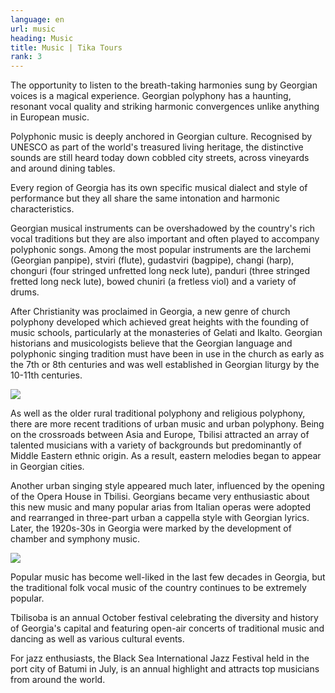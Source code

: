 ```yaml
---
language: en
url: music
heading: Music
title: Music | Tika Tours
rank: 3
---
```

<div class="row content-row"><!-- 883 (1)-->
<div class="col-12 col-sm-6 col-md-6"><!-- 1216 -->

The opportunity to listen to the breath\-taking harmonies sung by Georgian voices
is a magical experience. Georgian polyphony has a haunting, resonant vocal quality
and striking harmonic convergences unlike anything in European music.

Polyphonic music is deeply anchored in Georgian culture. Recognised by UNESCO as
part of the world's treasured living heritage, the distinctive sounds are still
heard today down cobbled city streets, across vineyards and around dining tables.

Every region of Georgia has its own specific musical dialect and style of performance
but they all share the same intonation and harmonic characteristics.

</div>

<div class="col-12 col-sm-6 col-md-6"><!-- 1217 -->

Georgian musical instruments can be overshadowed by the country's rich vocal traditions
but they are also important and often played to accompany polyphonic songs. Among
the most popular instruments are the larchemi (Georgian panpipe), stviri (flute),
gudastviri (bagpipe), changi (harp), chonguri (four stringed unfretted long neck
lute), panduri (three stringed fretted long neck lute), bowed chuniri (a fretless
viol) and a variety of drums.

After Christianity was proclaimed in Georgia, a new genre of church polyphony developed
which achieved great heights with the founding of music schools, particularly at
the monasteries of Gelati and Ikalto. Georgian historians and musicologists believe
that the Georgian language and polyphonic singing tradition must have been in use
in the church as early as the 7th or 8th centuries and was well established in Georgian
liturgy by the 10\-11th centuries.

</div>

</div>

<div class="row content-row"><!-- 884 (2)-->
<div class="col-12 col-sm-6 col-md-6"><!-- 1218 -->

![](/library/content/img5.jpg)

As well as the older rural traditional polyphony and religious polyphony, there are
more recent traditions of urban music and urban polyphony. Being on the crossroads
between Asia and Europe, Tbilisi attracted an array of talented musicians with a
variety of backgrounds but predominantly of Middle Eastern ethnic origin. As a result,
eastern melodies began to appear in Georgian cities.

Another urban singing style appeared much later, influenced by the opening of the
Opera House in Tbilisi. Georgians became very enthusiastic about this new music
and many popular arias from Italian operas were adopted and rearranged in three\-part
urban a cappella style with Georgian lyrics. Later, the 1920s\-30s in Georgia were
marked by the development of chamber and symphony music.

</div>

<div class="col-12 col-sm-6 col-md-6"><!-- 1219 -->

![](/library/content/img6.jpg)

Popular music has become well\-liked in the last few decades in Georgia, but the
traditional folk vocal music of the country continues to be extremely popular.

Tbilisoba is an annual October festival celebrating the diversity and history of
Georgia's capital and featuring open\-air concerts of traditional music and dancing
as well as various cultural events.

For jazz enthusiasts, the Black Sea International Jazz Festival held in the port
city of Batumi in July, is an annual highlight and attracts top musicians from around
the world.

</div>

</div>
